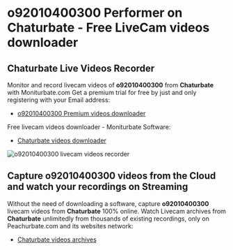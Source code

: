 # o92010400300 Performer on Chaturbate - Free LiveCam videos downloader

## Chaturbate Live Videos Recorder

Monitor and record livecam videos of **o92010400300** from **Chaturbate** with Moniturbate.com
Get a premium trial for free by just and only registering with your Email address:
* [o92010400300 Premium videos downloader](https://moniturbate.com/request-demo-licence-key.html)

Free livecam videos downloader - Moniturbate Software:
* [Chaturbate videos downloader](https://moniturbate.com/moniturbate-download-software.html)

![o92010400300 livecam videos recorder](https://peachurnet.com/templates/moniturbate-software.png)


## Capture o92010400300 videos from the Cloud and watch your recordings on Streaming

Without the need of downloading a software, capture **o92010400300** livecam videos from **Chaturbate** 100% online.
Watch Livecam archives from **Chaturbate** unlimitedly from thousands of existing recordings, only on Peachurbate.com and its websites network:
* [Chaturbate videos archives](https://peachurnet.com/)